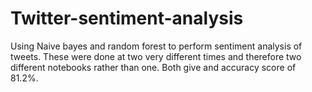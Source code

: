 # Twitter-sentiment-analysis
Using Naive bayes and random forest to perform sentiment analysis of tweets. 
These were done at two very different times and therefore two different notebooks rather than one. Both give and accuracy score of 81.2%.
